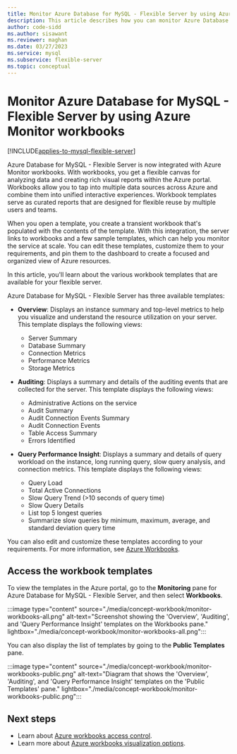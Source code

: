 ```yaml
---
title: Monitor Azure Database for MySQL - Flexible Server by using Azure Monitor workbooks
description: This article describes how you can monitor Azure Database for MySQL - Flexible Server by using Azure Monitor workbooks.
author: code-sidd
ms.author: sisawant
ms.reviewer: maghan
ms.date: 03/27/2023
ms.service: mysql
ms.subservice: flexible-server
ms.topic: conceptual
---
```


# Monitor Azure Database for MySQL - Flexible Server by using Azure Monitor workbooks

[!INCLUDE[applies-to-mysql-flexible-server](../includes/applies-to-mysql-flexible-server.md)]

Azure Database for MySQL - Flexible Server is now integrated with Azure Monitor workbooks. With workbooks, you get a flexible canvas for analyzing data and creating rich visual reports within the Azure portal. Workbooks allow you to tap into multiple data sources across Azure and combine them into unified interactive experiences. Workbook templates serve as curated reports that are designed for flexible reuse by multiple users and teams.

When you open a template, you create a transient workbook that's populated with the contents of the template. With this integration, the server links to workbooks and a few sample templates, which can help you monitor the service at scale. You can edit these templates, customize them to your requirements, and pin them to the dashboard to create a focused and organized view of Azure resources.

In this article, you'll learn about the various workbook templates that are available for your flexible server.

Azure Database for MySQL - Flexible Server has three available templates:

- **Overview**: Displays an instance summary and top-level metrics to help you visualize and understand the resource utilization on your server. This template displays the following views:

    * Server Summary
    * Database Summary
    * Connection Metrics
    * Performance Metrics
    * Storage Metrics

- **Auditing**: Displays a summary and details of the auditing events that are collected for the server. This template displays the following views:

    * Administrative Actions on the service
    * Audit Summary
    * Audit Connection Events Summary
    * Audit Connection Events
    * Table Access Summary
    * Errors Identified

- **Query Performance Insight**: Displays a summary and details of query workload on the instance, long running query, slow query analysis, and connection metrics. This template displays the following views:

    * Query Load
    * Total Active Connections
    * Slow Query Trend (>10 seconds of query time)
    * Slow Query Details
    * List top 5 longest queries
    * Summarize slow queries by minimum, maximum, average, and standard deviation query time

You can also edit and customize these templates according to your requirements. For more information, see [Azure Workbooks](../../azure-monitor/visualize/workbooks-overview.md).

## Access the workbook templates

To view the templates in the Azure portal, go to the **Monitoring** pane for Azure Database for MySQL - Flexible Server, and then select **Workbooks**.

:::image type="content" source="./media/concept-workbook/monitor-workbooks-all.png" alt-text="Screenshot showing the 'Overview', 'Auditing', and 'Query Performance Insight' templates on the Workbooks pane." lightbox="./media/concept-workbook/monitor-workbooks-all.png":::

You can also display the list of templates by going to the **Public Templates** pane.

:::image type="content" source="./media/concept-workbook/monitor-workbooks-public.png" alt-text="Diagram that shows the 'Overview', 'Auditing', and 'Query Performance Insight' templates on the 'Public Templates' pane." lightbox="./media/concept-workbook/monitor-workbooks-public.png":::

## Next steps

- Learn about [Azure workbooks access control](../../azure-monitor/visualize/workbooks-overview.md#access-control).
- Learn more about [Azure workbooks visualization options](../../azure-monitor/visualize/workbooks-visualizations.md).
